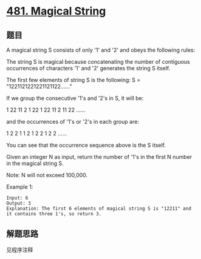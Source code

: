 # [481. Magical String](https://leetcode.com/problems/magical-string/)

## 题目

A magical string S consists of only '1' and '2' and obeys the following rules:

The string S is magical because concatenating the number of contiguous occurrences of characters '1' and '2' generates the string S itself.

The first few elements of string S is the following:
S = "1221121221221121122……"

If we group the consecutive '1's and '2's in S, it will be:

1   22  11  2  1  22  1  22  11  2  11  22 ......

and the occurrences of '1's or '2's in each group are:

1   2   2    1   1    2     1    2     2    1    2    2 ......

You can see that the occurrence sequence above is the S itself.

Given an integer N as input, return the number of '1's in the first N number in the magical string S.

Note:
N will not exceed 100,000.

Example 1:

```text
Input: 6
Output: 3
Explanation: The first 6 elements of magical string S is "12211" and it contains three 1's, so return 3.
```

## 解题思路

见程序注释
